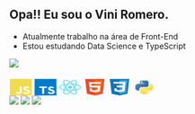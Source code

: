## Opa!! Eu sou o Vini Romero.

-  Atualmente trabalho na área de Front-End
-  Estou estudando Data Science e TypeScript

  <picture>
  <source
    srcset="https://github-readme-stats.vercel.app/api?username=vromero29&show_icons=true&theme=dark"
    media="(prefers-color-scheme: dark)"
  />
  <source
    srcset="https://github-readme-stats.vercel.app/api?username=vromero29&show_icons=true"
    media="(prefers-color-scheme: light), (prefers-color-scheme: no-preference)"
  />
  <img src="https://github-readme-stats.vercel.app/api?username=vromero29&show_icons=true" />
</picture>

  <div style="display: inline_block"><br>
  <img align="center" alt="Vini-Js" height="30" width="40" src="https://raw.githubusercontent.com/devicons/devicon/master/icons/javascript/javascript-plain.svg">
  <img align="center" alt="Vini-Ts" height="30" width="40" src="https://raw.githubusercontent.com/devicons/devicon/master/icons/typescript/typescript-plain.svg">
  <img align="center" alt="Vini-React" height="30" width="40" src="https://raw.githubusercontent.com/devicons/devicon/master/icons/react/react-original.svg">
  <img align="center" alt="Vini-HTML" height="30" width="40" src="https://raw.githubusercontent.com/devicons/devicon/master/icons/html5/html5-original.svg">
  <img align="center" alt="Vini-CSS" height="30" width="40" src="https://raw.githubusercontent.com/devicons/devicon/master/icons/css3/css3-original.svg">
  <img align="center" alt="Vini-Python" height="30" width="40" src="https://raw.githubusercontent.com/devicons/devicon/master/icons/python/python-original.svg">
</div>




<div>
    <a href="https://instagram.com/_viniromero" target="_blank"><img src="https://img.shields.io/badge/-Instagram-%23E4405F?style=for-the-badge&logo=instagram&logoColor=white"          
     target="_blank"></a>
    <a href="https://www.linkedin.com/in/vinicius-romero-10ab742a8/" target="_blank"><img src="https://img.shields.io/badge/-LinkedIn-%230077B5?style=for-the-badge&logo=linkedin&logoColor=white" target="_blank"></a>
  <a href = "mailto:viniciusromero29@hotmail.com"><img src=	https://img.shields.io/badge/Microsoft_Outlook-0078D4?style=for-the-badge&logo=microsoft-outlook&logoColor=white></a>
</div>
</div>

